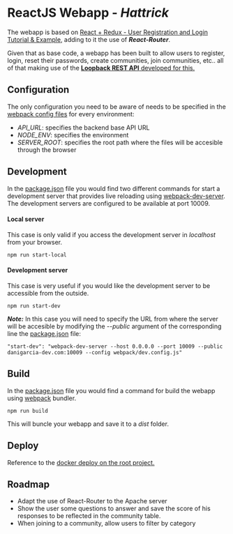 # ReactJS Webapp - _Hattrick_
The webapp is based on [React + Redux - User Registration and Login Tutorial & Example](https://github.com/cornflourblue/react-redux-registration-login-example), adding to it the use of **_React-Router_**.

Given that as base code, a webapp has been built to allow users to register, login, reset their passwords, create communities, join communities, etc.. all of that making use of the [**Loopback REST API** developed for this.](https://github.com/daniegarcia254/Loopback-API-Hattrick)

## Configuration
The only configuration you need to be aware of needs to be specified in the [webpack config files](webpack) for every environment:
- _API_URL_: specifies the backend base API URL
- _NODE_ENV_: specifies the environment
- _SERVER_ROOT_: specifies the root path where the files will be accesible through the browser

## Development
In the [package.json](package.json) file you would find two different commands for start a development server that provides live reloading using [webpack-dev-server](https://github.com/webpack/webpack-dev-server).
The development servers are configured to be available at port 10009.
#### Local server
This case is only valid if you access the development server in _localhost_ from your browser.
```
npm run start-local
```
#### Development server
This case is very useful if you would like the development server to be accessible from the outside.
```
npm run start-dev
```
**_Note:_** In this case you will need to specify the URL from where the server will be accesible by modifying the _--public_ argument of the corresponding line the [package.json](package.json) file:
```
"start-dev": "webpack-dev-server --host 0.0.0.0 --port 10009 --public danigarcia-dev.com:10009 --config webpack/dev.config.js"
```

## Build
In the [package.json](package.json) file you would find a command for build the webapp using [webpack](https://github.com/webpack/webpack) bundler.
```
npm run build
```
This will buncle your webapp and save it to a _dist_ folder.

## Deploy
Reference to the [docker deploy on the root project.](https://github.com/daniegarcia254/Loopback-API-Hattrick/#deploy)

## Roadmap
- Adapt the use of React-Router to the Apache server
- Show the user some questions to answer and save the score of his responses to be reflected in the community table.
- When joining to a community, allow users to filter by category
